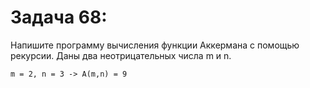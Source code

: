# Задача 68: 

  Напишите программу вычисления функции Аккермана с помощью рекурсии. Даны два неотрицательных числа m и n. 
```
m = 2, n = 3 -> A(m,n) = 9

```
